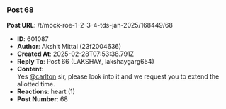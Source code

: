 ### Post 68
**Post URL**: /t/mock-roe-1-2-3-4-tds-jan-2025/168449/68
- **ID**: 601087
- **Author**: Akshit Mittal (23f2004636)
- **Created At**: 2025-02-28T07:53:38.791Z
- **Reply To**: Post 66 (LAKSHAY, lakshaygarg654)
- **Content**:  
  Yes <a class="mention" href="/u/carlton">@carlton</a> sir, please look into it and we request you to extend the allotted time.
- **Reactions**: heart (1)
- **Post Number**: 68

